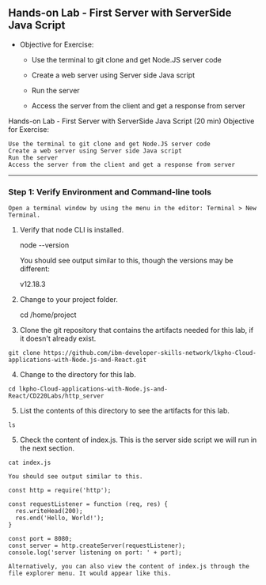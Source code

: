 ## Hands-on Lab - First Server with ServerSide Java Script

- Objective for Exercise:

   - Use the terminal to git clone and get Node.JS server code

   - Create a web server using Server side Java script

    - Run the server

   - Access the server from the client and get a response from server


Hands-on Lab - First Server with ServerSide Java Script (20 min)
Objective for Exercise:

    Use the terminal to git clone and get Node.JS server code
    Create a web server using Server side Java script
    Run the server
    Access the server from the client and get a response from server

-------------------------

### Step 1: Verify Environment and Command-line tools

    Open a terminal window by using the menu in the editor: Terminal > New Terminal.

1. Verify that node CLI is installed.

     node --version

    You should see output similar to this, though the versions may be different:

    v12.18.3

2. Change to your project folder.

      cd /home/project

3.   Clone the git repository that contains the artifacts needed for this lab, if it doesn't already exist.

    git clone https://github.com/ibm-developer-skills-network/lkpho-Cloud-applications-with-Node.js-and-React.git

4.    Change to the directory for this lab.

    cd lkpho-Cloud-applications-with-Node.js-and-React/CD220Labs/http_server

5.    List the contents of this directory to see the artifacts for this lab.

    ls

5.    Check the content of index.js. This is the server side script we will run in the next section.

    cat index.js

    You should see output similar to this.

    const http = require('http');

    const requestListener = function (req, res) {
      res.writeHead(200);
      res.end('Hello, World!');
    }

    const port = 8080;
    const server = http.createServer(requestListener);
    console.log('server listening on port: ' + port);

    Alternatively, you can also view the content of index.js through the file explorer menu. It would appear like this.

